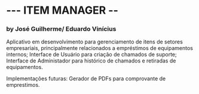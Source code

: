 # --- ITEM MANAGER --
### by José Guilherme/ Eduardo Vinícius

Aplicativo em desenvolvimento para gerenciamento de itens de setores empresariais, principalmente relacionados a empréstimos de equipamentos internos; Interface de Usuário para criação de chamados de suporte;
Interface de Administador para histórico de chamados e retiradas de equipamentos.

Implementações futuras:
Gerador de PDFs para comprovante de emprestimos.



